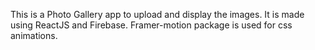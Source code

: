 This is a Photo Gallery app to upload and display the images.
It is made using ReactJS and Firebase.
Framer-motion package is used for css animations.

